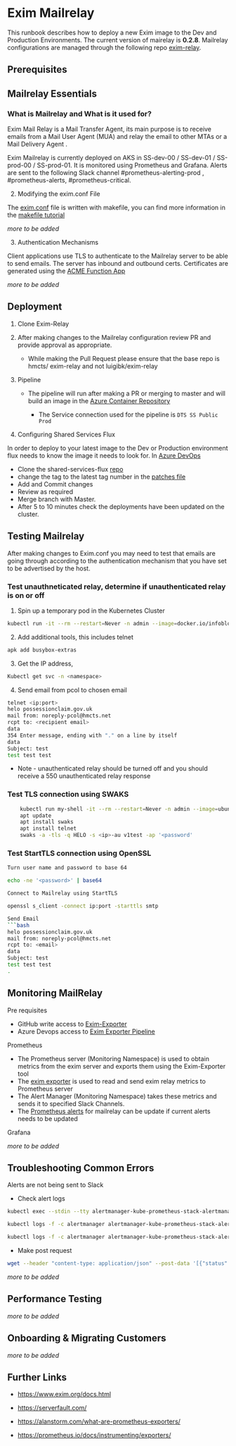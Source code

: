 # Exim Mailrelay

This runbook describes how to deploy a new Exim image to the Dev and Production Environments. The current version of mairelay is <b>0.2.8</b>. Mailrelay configurations are managed through the following repo [exim-relay](https://github.com/hmcts/exim-relay).

## Prerequisites

## Mailrelay Essentials

### What is Mailrelay and What is it used for? 

Exim Mail Relay is a Mail Transfer Agent, its main purpose is to receive emails from a Mail User Agent (MUA) and relay the email to other MTAs or a Mail Delivery Agent .

Exim Mailrelay is currently deployed on AKS in SS-dev-00 / SS-dev-01 / SS-prod-00 / SS-prod-01. It is monitored using Prometheus and Grafana. Alerts are sent to the following Slack channel #prometheus-alerting-prod , #prometheus-alerts, #prometheus-critical. 

2. Modifying the exim.conf File 

The [exim.conf](https://github.com/hmcts/exim-relay/blob/master/exim.conf) file is written with makefile, you can find more information in the [makefile tutorial](https://makefiletutorial.com/)

*more to be added*

3. Authentication Mechanisms 
   
Client applications use TLS to authenticate to the Mailrelay server to be able to send emails. The server has inbound and outbound certs. Certificates are generated using the [ACME Function App](https://github.com/hmcts/ops-runbooks/tree/master/Certificates)

*more to be added*

## Deployment

1. Clone Exim-Relay 

2. After making changes to the Mailrelay configuration review PR and provide approval as appropriate.
   * While making the Pull Request please ensure that the base repo is hmcts/ exim-relay and not luigibk/exim-relay

3. Pipeline 
   * The pipeline will run after making a PR or merging to master and will build an image in the [Azure Container Repository](https://portal.azure.com/#@HMCTS.NET/resource/subscriptions/5ca62022-6aa2-4cee-aaa7-e7536c8d566c/resourceGroups/sds-acr-rg/providers/Microsoft.ContainerRegistry/registries/sdshmctspublic/repository)

     *   The Service connection used for the pipeline is `DTS SS Public Prod`

4. Configuring Shared Services Flux 

In order to deploy to your latest image to the Dev or Production environment flux needs to know the image it needs to look for. 
In [Azure DevOps](https://dev.azure.com/hmcts/PlatformOperations/_build?definitionId=432) 
* Clone the shared-services-flux [repo](https://github.com/hmcts/shared-services-flux) 
* change the tag to the latest tag number in the [patches file](https://github.com/hmcts/shared-services-flux/tree/master/k8s/release/mailrelay/mailrelay/patches)  
* Add and Commit changes  
* Review as required
* Merge branch with Master.
* After 5 to 10 minutes check the deployments have been updated on the cluster. 

## Testing Mailrelay 

After making changes to Exim.conf you may need to test that emails are going through according to the authentication mechanism that you have set to be advertised by the host. 

### Test unauthneticated relay, determine if unauthenticated relay is on or off

1. Spin up a temporary pod in the Kubernetes Cluster
```bash
kubectl run -it --rm --restart=Never -n admin --image=docker.io/infoblox/dnstools:latest dnstools --command -- /bin/sh
```
2. Add additional tools, this includes telnet 
```bash
apk add busybox-extras
```
3. Get the IP address, 
```bash
Kubectl get svc -n <namespace>
```

4. Send email from pcol to chosen email 
```bash
telnet <ip:port>
helo possessionclaim.gov.uk
mail from: noreply-pcol@hmcts.net
rcpt to: <recipient email>
data
354 Enter message, ending with "." on a line by itself
data
Subject: test                                         
test test test
```
* Note - unauthenticated relay should be turned off and you should receive a 550 unauthenticated relay response 
### Test TLS connection using SWAKS 
```bash
    kubectl run my-shell -it --rm --restart=Never -n admin --image=ubuntu --command -- bash
    apt update
    apt install swaks
    apt install telnet
    swaks -a -tls -q HELO -s <ip>-au v1test -ap '<password'
```

### Test StartTLS connection using OpenSSL
```bash
Turn user name and password to base 64 

echo -ne '<password>' | base64

Connect to Mailrelay using StartTLS 

openssl s_client -connect ip:port -starttls smtp

Send Email 
```bash
helo possessionclaim.gov.uk
mail from: noreply-pcol@hmcts.net
rcpt to: <email>
data
Subject: test 
test test test
.
```

## Monitoring MailRelay 
Pre requisites 

* GitHub write access to [Exim-Exporter](https://github.com/hmcts/exim-relay)
* Azure Devops access to [Exim Exporter Pipeline](https://dev.azure.com/hmcts/Shared%20Services/_build?definitionId=504)

Prometheus 
* The Prometheus server (Monitoring Namespace) is used to obtain metrics from the exim server and exports them using the Exim-Exporter tool
* The [exim exporter](https://github.com/hmcts/exim_exporter) is used to read and send exim relay metrics to Prometheus server 
* The Alert Manager (Monitoring Namespace) takes these metrics and sends it to specified Slack Channels. 
* The [Prometheus alerts](https://github.com/hmcts/shared-services-flux/blob/master/k8s/namespaces/monitoring/kube-prometheus-stack/patches/dev/cluster-00/mailrelay-alerts-rules.yaml) for mailrelay can be update if current alerts needs to be updated 

Grafana 

*more to be added*
## Troubleshooting Common Errors 

Alerts are not being sent to Slack 

* Check alert logs 
```bash
kubectl exec --stdin --tty alertmanager-kube-prometheus-stack-alertmanager-0   -n monitoring -- /bin/sh

kubectl logs -f -c alertmanager alertmanager-kube-prometheus-stack-alertmanager-0 -n monitoring

kubectl logs -f -c alertmanager alertmanager-kube-prometheus-stack-alertmanager-0 -n monitoring > alertmanager-logs.log
```

* Make post request 
```bash
wget --header "content-type: application/json" --post-data '[{"status": "firing","labels": {"alertname": "EximQueueLength","service": "mailrelay","severity": "warning","instance": "0"}}]' http://localhost:9093/api/v1/alert
```

*more to be added*
## Performance Testing 

*more to be added*
## Onboarding & Migrating Customers 

*more to be added*
## Further Links 

* https://www.exim.org/docs.html

* https://serverfault.com/

* https://alanstorm.com/what-are-prometheus-exporters/

* https://prometheus.io/docs/instrumenting/exporters/
